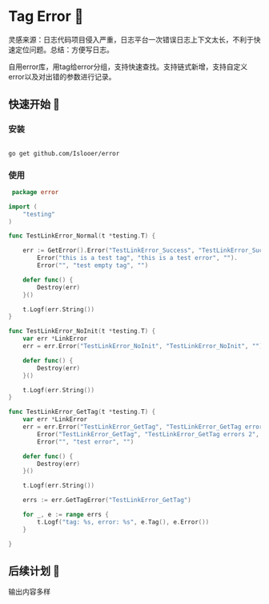 
# Tag Error 🍺

灵感来源：日志代码项目侵入严重，日志平台一次错误日志上下文太长，不利于快速定位问题。总结：方便写日志。

自用error库，用tag给error分组，支持快速查找。支持链式新增，支持自定义error以及对出错的参数进行记录。

## 快速开始 🍺

### 安装

```shell

go get github.com/Islooer/error

```

### 使用

```go
 package error

import (
	"testing"
)

func TestLinkError_Normal(t *testing.T) {

	err := GetError().Error("TestLinkError_Success", "TestLinkError_Success", "").
		Error("this is a test tag", "this is a test error", "").
		Error("", "test empty tag", "")

	defer func() {
		Destroy(err)
	}()

	t.Logf(err.String())
}

func TestLinkError_NoInit(t *testing.T) {
	var err *LinkError
	err = err.Error("TestLinkError_NoInit", "TestLinkError_NoInit", "")

	defer func() {
		Destroy(err)
	}()

	t.Logf(err.String())
}

func TestLinkError_GetTag(t *testing.T) {
	var err *LinkError
	err = err.Error("TestLinkError_GetTag", "TestLinkError_GetTag errors 1", "").
		Error("TestLinkError_GetTag", "TestLinkError_GetTag errors 2", "").
		Error("", "test error", "")

	defer func() {
		Destroy(err)
	}()

	t.Logf(err.String())

	errs := err.GetTagError("TestLinkError_GetTag")

	for _, e := range errs {
		t.Logf("tag: %s, error: %s", e.Tag(), e.Error())
	}

}


```


## 后续计划 🍺
输出内容多样